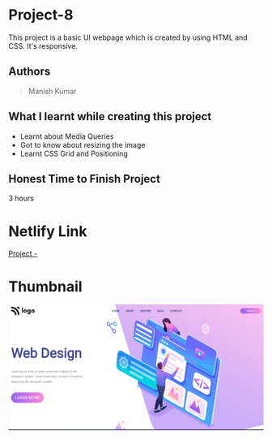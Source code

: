 
# Project-8

This project is a basic UI webpage which is created by using HTML and CSS. It's responsive.





## Authors

 >Manish Kumar


## What I learnt while creating this project

- Learnt about Media Queries
- Got to know about resizing the image
- Learnt CSS Grid and Positioning



## Honest Time to Finish Project

3 hours



# Netlify Link

[Project - ](https://project-8-mk.netlify.app/)

# Thumbnail

![thumbnail_pic](thumbnail.jpg)